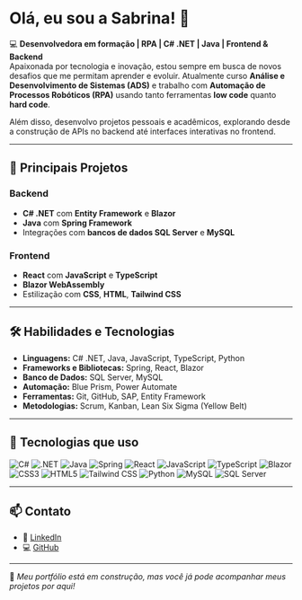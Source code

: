 # Olá, eu sou a Sabrina! 👋  

💻 **Desenvolvedora em formação | RPA | C# .NET | Java | Frontend & Backend**  
Apaixonada por tecnologia e inovação, estou sempre em busca de novos desafios que me permitam aprender e evoluir. Atualmente curso **Análise e Desenvolvimento de Sistemas (ADS)** e trabalho com **Automação de Processos Robóticos (RPA)** usando tanto ferramentas **low code** quanto **hard code**.  

Além disso, desenvolvo projetos pessoais e acadêmicos, explorando desde a construção de APIs no backend até interfaces interativas no frontend.  

---

## 🚀 Principais Projetos  

### Backend  
- **C# .NET** com **Entity Framework** e **Blazor**  
- **Java** com **Spring Framework**  
- Integrações com **bancos de dados SQL Server** e **MySQL**  

### Frontend  
- **React** com **JavaScript** e **TypeScript**  
- **Blazor WebAssembly**  
- Estilização com **CSS**, **HTML**, **Tailwind CSS**  

---

## 🛠 Habilidades e Tecnologias  

- **Linguagens:** C# .NET, Java, JavaScript, TypeScript, Python  
- **Frameworks e Bibliotecas:** Spring, React, Blazor  
- **Banco de Dados:** SQL Server, MySQL  
- **Automação:** Blue Prism, Power Automate  
- **Ferramentas:** Git, GitHub, SAP, Entity Framework  
- **Metodologias:** Scrum, Kanban, Lean Six Sigma (Yellow Belt)  

---

## 🌟 Tecnologias que uso  

![C#](https://img.shields.io/badge/C%23-239120?style=for-the-badge&logo=c-sharp&logoColor=white)
![.NET](https://img.shields.io/badge/.NET-512BD4?style=for-the-badge&logo=dotnet&logoColor=white)
![Java](https://img.shields.io/badge/Java-ED8B00?style=for-the-badge&logo=java&logoColor=white)
![Spring](https://img.shields.io/badge/Spring-6DB33F?style=for-the-badge&logo=spring&logoColor=white)
![React](https://img.shields.io/badge/React-20232A?style=for-the-badge&logo=react&logoColor=61DAFB)
![JavaScript](https://img.shields.io/badge/JavaScript-F7DF1E?style=for-the-badge&logo=javascript&logoColor=black)
![TypeScript](https://img.shields.io/badge/TypeScript-007ACC?style=for-the-badge&logo=typescript&logoColor=white)
![Blazor](https://img.shields.io/badge/Blazor-512BD4?style=for-the-badge&logo=blazor&logoColor=white)
![CSS3](https://img.shields.io/badge/CSS3-1572B6?style=for-the-badge&logo=css3&logoColor=white)
![HTML5](https://img.shields.io/badge/HTML5-E34F26?style=for-the-badge&logo=html5&logoColor=white)
![Tailwind CSS](https://img.shields.io/badge/Tailwind_CSS-38B2AC?style=for-the-badge&logo=tailwind-css&logoColor=white)
![Python](https://img.shields.io/badge/Python-3776AB?style=for-the-badge&logo=python&logoColor=white)
![MySQL](https://img.shields.io/badge/MySQL-00000F?style=for-the-badge&logo=mysql&logoColor=white)
![SQL Server](https://img.shields.io/badge/SQL_Server-CC2927?style=for-the-badge&logo=microsoft-sql-server&logoColor=white)

---

## 📫 Contato  

- 💼 [LinkedIn](https://www.linkedin.com/in/sabrina-dos-santos-furtado-67374a185/)  
- 💻 [GitHub](https://github.com/SabrinaFurtado)  

---
📌 *Meu portfólio está em construção, mas você já pode acompanhar meus projetos por aqui!*
